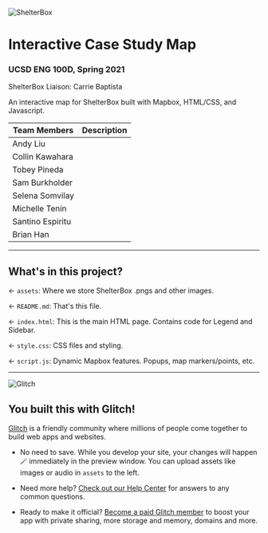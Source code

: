 ![ShelterBox](https://cdn.glitch.com/abd96fa6-f9f8-440d-bf3b-41cf6978fa68%2FCopy%20of%20ShelterBox_logo_strapline.png?v=1622401440388)
# Interactive Case Study Map
### UCSD ENG 100D, Spring 2021

ShelterBox Liaison: Carrie Baptista

An interactive map for ShelterBox built with Mapbox, HTML/CSS, and Javascript.

| Team Members | Description |
| ----------- | ----------- |
| Andy Liu |  |
| Collin Kawahara |  |
| Tobey Pineda |  |
| Sam Burkholder |  |
| Selena Somvilay |  |
| Michelle Tenin |  |
| Santino Espiritu |  |
| Brian Han |  |


---

## What's in this project?

← `assets`: Where we store ShelterBox .pngs and other images.

← `README.md`: That's this file.

← `index.html`: This is the main HTML page. Contains code for Legend and Sidebar.

← `style.css`: CSS files and styling.

← `script.js`: Dynamic Mapbox features. Popups, map markers/points, etc.

---

![Glitch](https://cdn.glitch.com/a9975ea6-8949-4bab-addb-8a95021dc2da%2FLogo_Color.svg?v=1602781328576)

## You built this with Glitch!

[Glitch](https://glitch.com) is a friendly community where millions of people come together to build web apps and websites.

- No need to save. While you develop your site, your changes will happen 🪄 immediately in the preview window. You can upload assets like images or audio in `assets` to the left.

- Need more help? [Check out our Help Center](https://help.glitch.com/) for answers to any common questions.
- Ready to make it official? [Become a paid Glitch member](https://glitch.com/pricing) to boost your app with private sharing, more storage and memory, domains and more.
